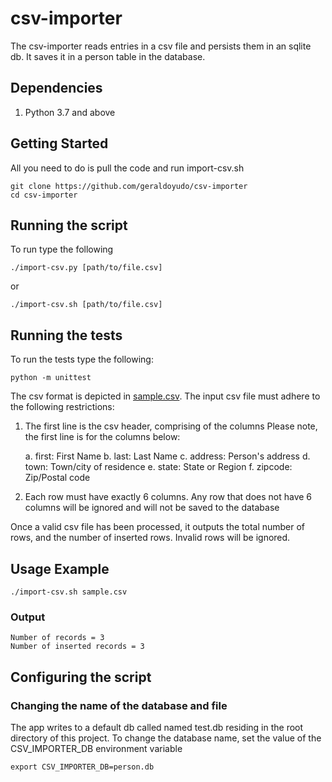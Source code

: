 # csv-importer

The csv-importer reads entries in a csv file and persists them in an sqlite db. It saves it in a 
person table in the database.

## Dependencies

1. Python 3.7 and above

## Getting Started 

All you need to do is pull the code and run import-csv.sh

~~~
git clone https://github.com/geraldoyudo/csv-importer
cd csv-importer
~~~

## Running the script

To run type the following

~~~
./import-csv.py [path/to/file.csv]
~~~

or 

~~~
./import-csv.sh [path/to/file.csv]
~~~

## Running the tests

To run the tests type the following:

~~~
python -m unittest
~~~

The csv format is depicted in [sample.csv](sample.csv). The input csv file must adhere to the following restrictions:

1. The first line is the csv header, comprising of the columns 
Please note, the first line is for the columns below: 

    a. first: First Name
    b. last: Last Name
    c. address: Person's address
    d. town: Town/city of residence
    e. state: State or Region
    f. zipcode: Zip/Postal code
    
2. Each row must have exactly 6 columns. Any row that does not have 6 columns will be ignored and will not be saved to the database

Once a valid csv file has been processed, it outputs the total number of rows, and the number of inserted rows. Invalid rows will be ignored.

## Usage Example

~~~
./import-csv.sh sample.csv
~~~

### Output

~~~
Number of records = 3
Number of inserted records = 3
~~~

## Configuring the script

### Changing the name of the database and file

The app writes to a default db called named test.db residing in the root directory of this project. To change the database name, set the value of the CSV_IMPORTER_DB environment variable

~~~
export CSV_IMPORTER_DB=person.db
~~~